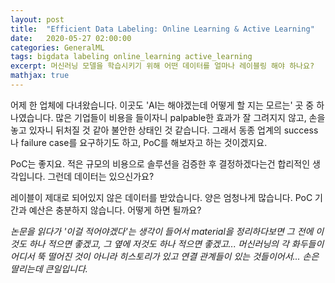```yaml
---
layout: post
title:  "Efficient Data Labeling: Online Learning & Active Learning"
date:   2020-05-27 02:00:00
categories: GeneralML
tags: bigdata labeling online_learning active_learning
excerpt: 머신러닝 모델을 학습시키기 위해 어떤 데이터를 얼마나 레이블링 해야 하나요?
mathjax: true
---
```


어제 한 업체에 다녀왔습니다. 이곳도 'AI는 해야겠는데 어떻게 할 지는 모르는' 곳 중 하나였습니다.
많은 기업들이 비용을 들이자니 palpable한 효과가 잘 그려지지 않고, 손을 놓고 있자니 뒤처질 것 같아 불안한 상태인 것 같습니다.
그래서 동종 업계의 success나 failure case를 요구하기도 하고, PoC를 해보자고 하는 것이겠지요.

PoC는 좋지요. 적은 규모의 비용으로 솔루션을 검증한 후 결정하겠다는건 합리적인 생각입니다. 그런데 데이터는 있으신가요?


레이블이 제대로 되어있지 않은 데이터를 받았습니다. 양은 엄청나게 많습니다. PoC 기간과 예산은 충분하지 않습니다. 어떻게 하면 될까요?





*논문을 읽다가 '이걸 적어야겠다'는 생각이 들어서 material을 정리하다보면 그 전에 이것도 하나 적으면 좋겠고, 그 옆에 저것도 하나 적으면 좋겠고... 머신러닝의 각 화두들이 어디서 뚝 떨어진 것이 아니라 히스토리가 있고 연결 관계들이 있는 것들이어서... 손은 딸리는데 큰일입니다.*